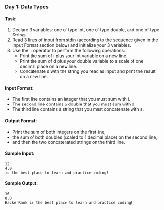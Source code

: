 ### Day 1: Data Types
#### Task:
1. Declare 3 variables: one of type int, one of type double, and one of type String.
2. Read 3 lines of input from stdin (according to the sequence given in the Input Format section below) and initialize your 3    variables.
3. Use the + operator to perform the following operations:
    * Print the sum of i plus your int variable on a new line.
    * Print the sum of d plus your double variable to a scale of one decimal place on a new line.
    * Concatenate s with the string you read as input and print the result on a new line.

#### Input Format:
* The first line contains an integer that you must sum with i.
* The second line contains a double that you must sum with d.
* The third line contains a string that you must concatenate with s.

#### Output Format:
* Print the sum of both integers on the first line, 
* the sum of both doubles (scaled to 1 decimal place) on the second line, 
* and then the two concatenated strings on the third line.

#### Sample Input:
```
12
4.0
is the best place to learn and practice coding!
```
#### Sample Output:
```
16
8.0
HackerRank is the best place to learn and practice coding!
```
